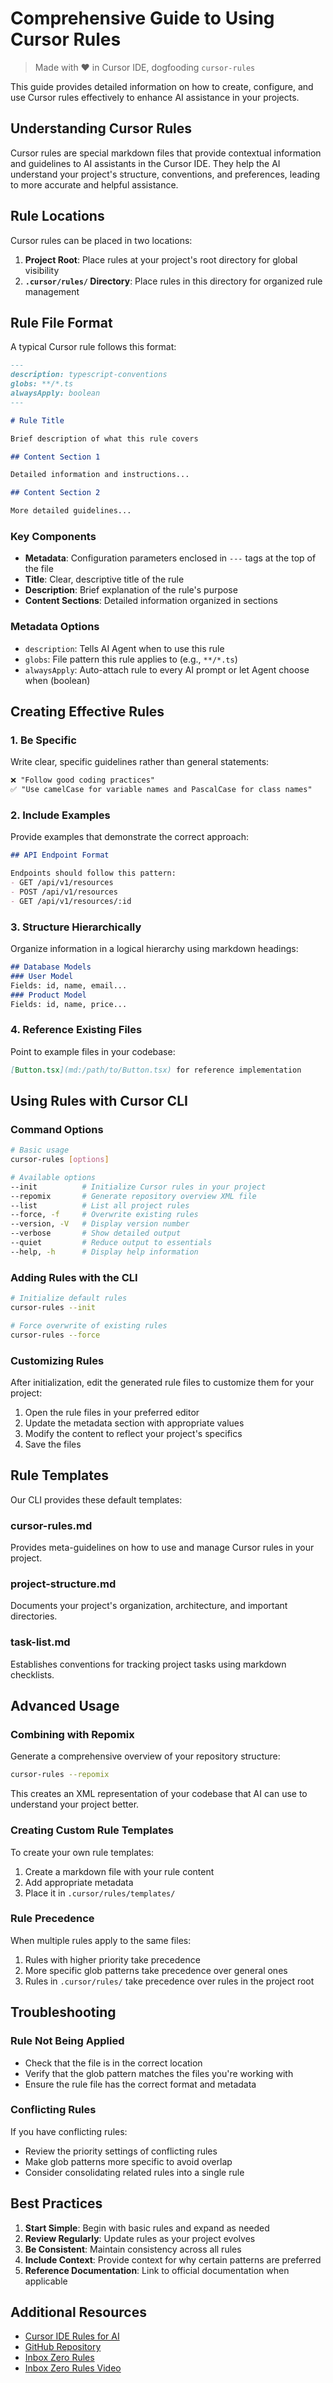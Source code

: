 # Comprehensive Guide to Using Cursor Rules
> Made with ❤️ in Cursor IDE, dogfooding `cursor-rules`

This guide provides detailed information on how to create, configure, and use Cursor rules effectively to enhance AI assistance in your projects.

## Understanding Cursor Rules

Cursor rules are special markdown files that provide contextual information and guidelines to AI assistants in the Cursor IDE. They help the AI understand your project's structure, conventions, and preferences, leading to more accurate and helpful assistance.

## Rule Locations

Cursor rules can be placed in two locations:

1. **Project Root**: Place rules at your project's root directory for global visibility
2. **`.cursor/rules/` Directory**: Place rules in this directory for organized rule management

## Rule File Format

A typical Cursor rule follows this format:

```markdown
---
description: typescript-conventions
globs: **/*.ts
alwaysApply: boolean
---

# Rule Title

Brief description of what this rule covers

## Content Section 1

Detailed information and instructions...

## Content Section 2

More detailed guidelines...
```

### Key Components

- **Metadata**: Configuration parameters enclosed in `---` tags at the top of the file
- **Title**: Clear, descriptive title of the rule
- **Description**: Brief explanation of the rule's purpose
- **Content Sections**: Detailed information organized in sections

### Metadata Options

- `description`: Tells AI Agent when to use this rule
- `globs`: File pattern this rule applies to (e.g., `**/*.ts`)
- `alwaysApply`: Auto-attach rule to every AI prompt or let Agent choose when (boolean)

## Creating Effective Rules

### 1. Be Specific

Write clear, specific guidelines rather than general statements:

```markdown
❌ "Follow good coding practices"
✅ "Use camelCase for variable names and PascalCase for class names"
```

### 2. Include Examples

Provide examples that demonstrate the correct approach:

```markdown
## API Endpoint Format

Endpoints should follow this pattern:
- GET /api/v1/resources
- POST /api/v1/resources
- GET /api/v1/resources/:id
```

### 3. Structure Hierarchically

Organize information in a logical hierarchy using markdown headings:

```markdown
## Database Models
### User Model
Fields: id, name, email...
### Product Model
Fields: id, name, price...
```

### 4. Reference Existing Files

Point to example files in your codebase:

```markdown
[Button.tsx](md:/path/to/Button.tsx) for reference implementation
```

## Using Rules with Cursor CLI

### Command Options

```bash
# Basic usage
cursor-rules [options]

# Available options
--init          # Initialize Cursor rules in your project
--repomix       # Generate repository overview XML file
--list          # List all project rules
--force, -f     # Overwrite existing rules
--version, -V   # Display version number
--verbose       # Show detailed output
--quiet         # Reduce output to essentials
--help, -h      # Display help information
```

### Adding Rules with the CLI

```bash
# Initialize default rules
cursor-rules --init

# Force overwrite of existing rules
cursor-rules --force
```

### Customizing Rules

After initialization, edit the generated rule files to customize them for your project:

1. Open the rule files in your preferred editor
2. Update the metadata section with appropriate values
3. Modify the content to reflect your project's specifics
4. Save the files

## Rule Templates

Our CLI provides these default templates:

### cursor-rules.md

Provides meta-guidelines on how to use and manage Cursor rules in your project.

### project-structure.md

Documents your project's organization, architecture, and important directories.

### task-list.md

Establishes conventions for tracking project tasks using markdown checklists.

## Advanced Usage

### Combining with Repomix

Generate a comprehensive overview of your repository structure:

```bash
cursor-rules --repomix
```

This creates an XML representation of your codebase that AI can use to understand your project better.

### Creating Custom Rule Templates

To create your own rule templates:

1. Create a markdown file with your rule content
2. Add appropriate metadata
3. Place it in `.cursor/rules/templates/`

### Rule Precedence

When multiple rules apply to the same files:
1. Rules with higher priority take precedence
2. More specific glob patterns take precedence over general ones
3. Rules in `.cursor/rules/` take precedence over rules in the project root

## Troubleshooting

### Rule Not Being Applied

- Check that the file is in the correct location
- Verify that the glob pattern matches the files you're working with
- Ensure the rule file has the correct format and metadata

### Conflicting Rules

If you have conflicting rules:
- Review the priority settings of conflicting rules
- Make glob patterns more specific to avoid overlap
- Consider consolidating related rules into a single rule

## Best Practices

1. **Start Simple**: Begin with basic rules and expand as needed
2. **Review Regularly**: Update rules as your project evolves
3. **Be Consistent**: Maintain consistency across all rules
4. **Include Context**: Provide context for why certain patterns are preferred
5. **Reference Documentation**: Link to official documentation when applicable

## Additional Resources

- [Cursor IDE Rules for AI](https://docs.cursor.com/context/rules-for-ai)
- [GitHub Repository](https://github.com/gabimoncha/cursor-rules-cli)
- [Inbox Zero Rules](https://github.com/elie222/inbox-zero/tree/main/.cursor/rules) 
- [Inbox Zero Rules Video](https://www.youtube.com/watch?v=ABozvKmctkc) 